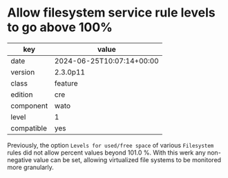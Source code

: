[//]: # (werk v2)
# Allow filesystem service rule levels to go above 100%

key        | value
---------- | ---
date       | 2024-06-25T10:07:14+00:00
version    | 2.3.0p11
class      | feature
edition    | cre
component  | wato
level      | 1
compatible | yes

Previously, the option `Levels for used/free space` of various
`Filesystem` rules did not allow percent values beyond 101.0 %. With
this werk any non-negative value can be set, allowing virtualized file
systems to be monitored more granularly.

